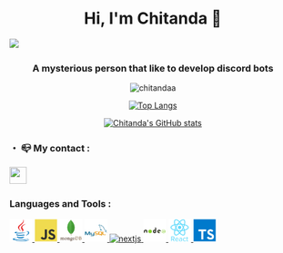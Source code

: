 <h1 align="center">Hi, I'm Chitanda 👋</h1>

<img src="https://cdn.discordapp.com/attachments/757214843668529233/757286654561222667/echidna-1920-1004243.jpg"> </img>

<h3 align="center">A mysterious person that like to develop discord bots</h3>

<p align="center"> <img src="https://komarev.com/ghpvc/?username=chitandaa&label=Profile%20views&color=0e75b6&style=flat" alt="chitandaa" /> </p>

<div align="center">

[![Top Langs](https://github-readme-stats.vercel.app/api/top-langs/?username=Chitandaa&langs_count=8&show_icons=true&title_color=4fadff&icon_color=f0c91d&text_color=daf7dc&bg_color=050000)](https://github.com/anuraghazra/github-readme-stats)

</div>

<div align="center">

[![Chitanda's GitHub stats](https://github-readme-stats.vercel.app/api?username=Chitandaa&show_icons=true&count_private=true&include_all_commits=true&theme=cobalt)](https://github.com/anuraghazra/github-readme-stats)

</div>

<h3 align="left">・ 📪 My contact :</h3>

<a href = "https://discordapp.com/users/577495778747088896/"><img src = "https://imgur.com/RSEvkDl.png" height= 30px width = 30px></a>

<h3 align="left">Languages and Tools :</h3>
<p align="left">
  <a href="https://www.java.com" target="_blank" rel="noreferrer"> <img src="https://raw.githubusercontent.com/devicons/devicon/master/icons/java/java-original.svg" alt="java" width="40" height="40"/> </a>
  <a href="https://developer.mozilla.org/en-US/docs/Web/JavaScript" target="_blank" rel="noreferrer"> <img src="https://raw.githubusercontent.com/devicons/devicon/master/icons/javascript/javascript-original.svg" alt="javascript" width="40" height="40"/> </a>
  <a href="https://www.mongodb.com/" target="_blank" rel="noreferrer"> <img src="https://raw.githubusercontent.com/devicons/devicon/master/icons/mongodb/mongodb-original-wordmark.svg" alt="mongodb" width="40" height="40"/> </a>
  <a href="https://www.mysql.com/" target="_blank" rel="noreferrer"> <img src="https://raw.githubusercontent.com/devicons/devicon/master/icons/mysql/mysql-original-wordmark.svg" alt="mysql" width="40" height="40"/> </a>
  <a href="https://nextjs.org/" target="_blank" rel="noreferrer"> <img src="https://cdn.worldvectorlogo.com/logos/nextjs-2.svg" alt="nextjs" width="40" height="40"/> </a>
  <a href="https://nodejs.org" target="_blank" rel="noreferrer"> <img src="https://raw.githubusercontent.com/devicons/devicon/master/icons/nodejs/nodejs-original-wordmark.svg" alt="nodejs" width="40" height="40"/> </a>
  <a href="https://reactjs.org/" target="_blank" rel="noreferrer"> <img src="https://raw.githubusercontent.com/devicons/devicon/master/icons/react/react-original-wordmark.svg" alt="react" width="40" height="40"/> </a>
  <a href="https://www.typescriptlang.org/" target="_blank" rel="noreferrer"> <img src="https://raw.githubusercontent.com/devicons/devicon/master/icons/typescript/typescript-original.svg" alt="typescript" width="40" height="40"/> </a>
</p>
